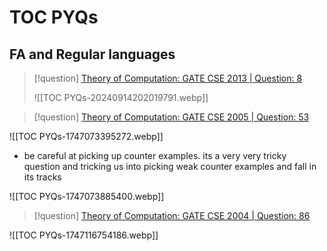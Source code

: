 # TOC PYQs

## FA and Regular languages



> [!question] 
> [Theory of Computation: GATE CSE 2013 | Question: 8](https://gateoverflow.in/1417/gate-cse-2013-question-8)
> 
> ![[TOC PYQs-20240914202019791.webp]]



> [!question] 
> [Theory of Computation: GATE CSE 2005 \| Question: 53](https://gateoverflow.in/1376/gate-cse-2005-question-53)

![[TOC PYQs-1747073395272.webp]]


- be careful at picking up counter examples. its a very very tricky question and tricking us into picking weak counter examples and fall in its tracks

![[TOC PYQs-1747073885400.webp]]



> [!question] 
> [Theory of Computation: GATE CSE 2004 \| Question: 86](https://gateoverflow.in/1080/gate-cse-2004-question-86)

![[TOC PYQs-1747116754186.webp]]



